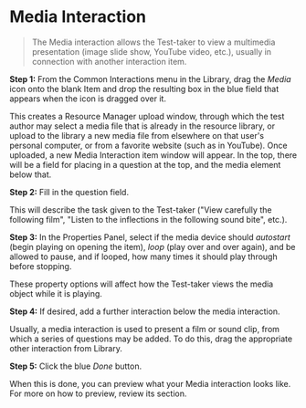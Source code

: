 # Media Interaction

>The Media interaction allows the Test-taker to view a multimedia presentation (image slide show, YouTube video, etc.), usually in connection with another interaction item.

**Step 1:** From the Common Interactions menu in the Library, drag the *Media* icon onto the blank Item and drop the resulting box in the blue field that appears when the icon is dragged over it.

This creates a Resource Manager upload window, through which the test author may select a media file that is already in the resource library, or upload to the library a new media file from elsewhere on that user's personal computer, or from a favorite website (such as in YouTube). Once uploaded, a new Media Interaction item window will appear. In the top, there will be a field for placing in a question at the top, and the media element below that.

**Step 2:** Fill in the question field. 

This will describe the task given to the Test-taker ("View carefully the following film", "Listen to the inflections in the following sound bite", etc.).

**Step 3:** In the Properties Panel, select if the media device should *autostart* (begin playing on opening the item), *loop* (play over and over again), and be allowed to pause, and if looped, how many times it should play through before stopping. 

These property options will affect how the Test-taker views the media object while it is playing.

**Step 4:** If desired, add a further interaction below the media interaction.

Usually, a media interaction is used to present a film or sound clip, from which a series of questions may be added. To do this, drag the appropriate other interaction from Library.

**Step 5:** Click the blue *Done* button.

When this is done, you can preview what your Media interaction looks like. For more on how to preview, review its section.